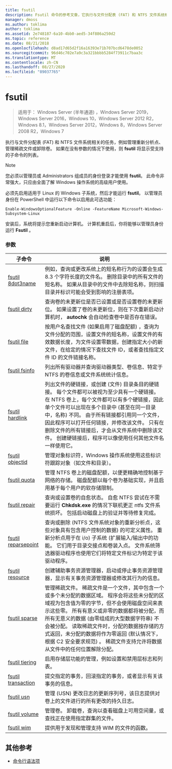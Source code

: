 ```yaml
---
title: fsutil
description: Fsutil 命令的参考文章，它执行与文件分配表 (FAT) 和 NTFS 文件系统相关的任务。
manager: dmoss
ms.author: toklima
author: toklima
ms.assetid: 2e748187-6a10-4bb0-aed5-34f886a250d2
ms.topic: reference
ms.date: 08/21/2018
ms.openlocfilehash: d8ad17d65d2f16a16393e71b707bcd6478de0052
ms.sourcegitcommit: 96d46c702e7a9c3a321bbbb5284f73911c7baa3c
ms.translationtype: MT
ms.contentlocale: zh-CN
ms.lasthandoff: 08/27/2020
ms.locfileid: "89037765"
---
```

# <a name="fsutil"></a>fsutil

> 适用于： Windows Server (半年通道) ，Windows Server 2019，Windows Server 2016，Windows 10，Windows Server 2012 R2，Windows 8.1，Windows Server 2012，Windows 8，Windows Server 2008 R2，Windows 7

执行与文件分配表 (FAT) 和 NTFS 文件系统相关的任务，例如管理重新分析点、管理稀疏文件或卸除卷。 如果在没有参数的情况下使用，则 **fsutil** 将显示受支持的子命令的列表。

> [!NOTE]
> 您必须以管理员或 Administrators 组成员的身份登录才能使用 **fsutil**。 此命令非常强大，只应由全面了解 Windows 操作系统的高级用户使用。
>
>必须先启用适用于 Linux 的 Windows 子系统，然后才能运行 **fsutil**。 以管理员身份在 PowerShell 中运行以下命令以启用此可选功能：
>
> `Enable-WindowsOptionalFeature -Online -FeatureName Microsoft-Windows-Subsystem-Linux`
>
> 安装后，系统将提示您重新启动计算机。 计算机重启后，你将能够以管理员身份运行 **Fsutil** 。

### <a name="parameters"></a>参数

| 子命令 | 说明 |
| ---------- | ----------- |
| [fsutil 8dot3name](fsutil-8dot3name.md) | 例如，查询或更改系统上的短名称行为的设置会生成8.3 个字符长度的文件名。 删除目录中的所有文件的短名称。 如果从目录中的文件中去除短名称，则扫描目录并标识可能会受到影响的注册表项。 |
| [fsutil dirty](fsutil-dirty.md) | 查询卷的未更新位是否已设置或是否设置卷的未更新位。 如果设置了卷的未更新位，则在下次重新启动计算机时， **autochk** 会自动检查卷中是否存在错误。 |
| [fsutil file](fsutil-file.md) | 按用户名查找文件 (如果启用了磁盘配额) ，查询为文件分配的范围，设置文件的短名称，设置文件的有效数据长度，为文件设置零数据，创建指定大小的新文件，在给定的情况下查找文件 ID，或者查找指定文件 ID 的文件链接名称。 |
| [fsutil fsinfo](fsutil-fsinfo.md) | 列出所有驱动器并查询驱动器类型、卷信息、特定于 NTFS 的卷信息或文件系统统计信息。 |
| [fsutil hardlink](fsutil-hardlink.md) | 列出文件的硬链接，或创建 (文件) 目录条目的硬链接。 每个文件都可以被视为至少具有一个硬链接。 在 NTFS 卷上，每个文件都可以有多个硬链接，因此单个文件可以出现在多个目录中 (甚至在同一目录中，名称) 不同。 由于所有链接都引用同一个文件，因此程序可以打开任何链接，并修改该文件。 只有在删除文件的所有链接后，才会从文件系统中删除该文件。 创建硬链接后，程序可以像使用任何其他文件名一样使用它。 |
| [fsutil objectid](fsutil-objectid.md) | 管理对象标识符，Windows 操作系统使用这些标识符跟踪对象（如文件和目录）。 |
| [fsutil quota](fsutil-quota.md) | 管理 NTFS 卷上的磁盘配额，以便更精确地控制基于网络的存储。 磁盘配额以每个卷为基础实现，并且启用基于每个用户的软存储限制。 |
| [fsutil repair](fsutil-repair.md) | 查询或设置卷的自愈状态。 自愈 NTFS 尝试在不需要运行 **Chkdsk.exe** 的情况下联机更正 ntfs 文件系统损坏。 包括启动磁盘上的验证并等待修复完成。 |
| [fsutil reparsepoint](fsutil-reparsepoint.md) | 查询或删除 (NTFS 文件系统对象的重新分析点，这些对象具有包含用户控制的数据) 的可定义属性。 重新分析点用于在 i/o) 子系统 (扩展输入/输出中的功能。 它们用于目录交接点和卷装入点。 文件系统筛选器驱动程序也使用它们将特定文件标记为特定于该驱动程序。 |
| [fsutil resource](fsutil-resource.md) | 创建辅助事务资源管理器，启动或停止事务资源管理器，显示有关事务资源管理器或修改其行为的信息。 |
| [fsutil sparse](fsutil-sparse.md) | 管理稀疏文件。 稀疏文件是一个文件，其中包含一个或多个未分配的数据区域。 程序会将这些未分配的区域视为包含值为零的字节，但不会使用磁盘空间来表示这些零。 所有有意义或非零的数据都将被分配，而所有无意义的数据 (由零组成的大型数据字符串) 不会被分配。 读取稀疏文件时，分配的数据按存储的方式返回，未分配的数据将作为零返回 (默认情况下，根据 C2 安全要求规范) 。 稀疏文件支持允许将数据从文件中的任何位置解除分配。 |
| [fsutil tiering](fsutil-tiering.md) | 启用存储层功能的管理，例如设置和禁用层标志和列表。 |
| [fsutil transaction](fsutil-transaction.md)   | 提交指定的事务，回滚指定的事务，或者显示有关该事务的信息。 |
| [fsutil usn](fsutil-usn.md) | 管理 (USN) 更改日志的更新序列号，该日志提供对卷上的文件进行的所有更改的持久日志。 |
| [fsutil volume](fsutil-volume.md) | 管理卷。 卸载卷，查询以查看磁盘上可用空间量，或查找正在使用指定群集的文件。 |
| [fsutil wim](fsutil-wim.md) | 提供用于发现和管理支持 WIM 的文件的函数。 |

## <a name="additional-references"></a>其他参考

- [命令行语法项](command-line-syntax-key.md)